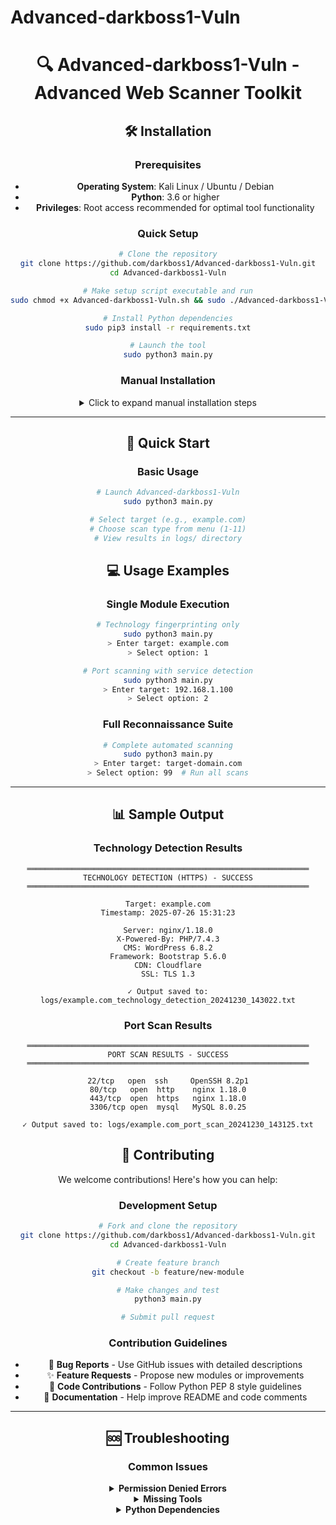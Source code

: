 # Advanced-darkboss1-Vuln
<div align="center">

# 🔍 Advanced-darkboss1-Vuln - Advanced Web Scanner Toolkit

## 🛠️ Installation

### Prerequisites

- **Operating System**: Kali Linux / Ubuntu / Debian
- **Python**: 3.6 or higher
- **Privileges**: Root access recommended for optimal tool functionality

### Quick Setup

```bash
# Clone the repository
git clone https://github.com/darkboss1/Advanced-darkboss1-Vuln.git
cd Advanced-darkboss1-Vuln

# Make setup script executable and run
sudo chmod +x Advanced-darkboss1-Vuln.sh && sudo ./Advanced-darkboss1-Vuln.sh

# Install Python dependencies
sudo pip3 install -r requirements.txt

# Launch the tool
sudo python3 main.py
```

### Manual Installation

<details>
<summary>Click to expand manual installation steps</summary>

```bash
# Update system packages
sudo apt update && sudo apt upgrade -y

# Install security tools
sudo apt install -y nmap whatweb dirb gobuster nikto sslscan \
                    wpscan sqlmap theharvester cewl curl dig \
                    whois openssl python3-pip

# Install Python requirements
pip3 install colorama requests beautifulsoup4 urllib3 certifi lxml

# Set permissions
chmod +x main.py
```

</details>

---

## 🚀 Quick Start

### Basic Usage

```bash
# Launch Advanced-darkboss1-Vuln
sudo python3 main.py

# Select target (e.g., example.com)
# Choose scan type from menu (1-11)
# View results in logs/ directory
```

## 💻 Usage Examples

### Single Module Execution

```bash
# Technology fingerprinting only
sudo python3 main.py
> Enter target: example.com
> Select option: 1

# Port scanning with service detection
sudo python3 main.py
> Enter target: 192.168.1.100
> Select option: 2
```

### Full Reconnaissance Suite

```bash
# Complete automated scanning
sudo python3 main.py
> Enter target: target-domain.com
> Select option: 99  # Run all scans
```

---

## 📊 Sample Output

### Technology Detection Results
```
═══════════════════════════════════════════════════════════════
TECHNOLOGY DETECTION (HTTPS) - SUCCESS
═══════════════════════════════════════════════════════════════

Target: example.com
Timestamp: 2025-07-26 15:31:23

Server: nginx/1.18.0
X-Powered-By: PHP/7.4.3
CMS: WordPress 6.8.2
Framework: Bootstrap 5.6.0
CDN: Cloudflare
SSL: TLS 1.3

✓ Output saved to: logs/example.com_technology_detection_20241230_143022.txt
```

### Port Scan Results
```
═══════════════════════════════════════════════════════════════
PORT SCAN RESULTS - SUCCESS
═══════════════════════════════════════════════════════════════

22/tcp   open  ssh     OpenSSH 8.2p1
80/tcp   open  http    nginx 1.18.0
443/tcp  open  https   nginx 1.18.0
3306/tcp open  mysql   MySQL 8.0.25

✓ Output saved to: logs/example.com_port_scan_20241230_143125.txt
```

## 🤝 Contributing

We welcome contributions! Here's how you can help:

### Development Setup

```bash
# Fork and clone the repository
git clone https://github.com/darkboss1/Advanced-darkboss1-Vuln.git
cd Advanced-darkboss1-Vuln

# Create feature branch
git checkout -b feature/new-module

# Make changes and test
python3 main.py

# Submit pull request
```

### Contribution Guidelines

- 🐛 **Bug Reports** - Use GitHub issues with detailed descriptions
- ✨ **Feature Requests** - Propose new modules or improvements
- 🔧 **Code Contributions** - Follow Python PEP 8 style guidelines
- 📖 **Documentation** - Help improve README and code comments

---

## 🆘 Troubleshooting

### Common Issues

<details>
<summary><strong>Permission Denied Errors</strong></summary>

```bash
# Run with sudo privileges
sudo python3 main.py

# Check file permissions
chmod +x main.py Advanced-darkboss1-Vuln.sh
```

</details>

<details>
<summary><strong>Missing Tools</strong></summary>

```bash
# Reinstall tools manually
sudo apt install nmap nikto sqlmap wpscan

# Check tool availability
which nmap
which nikto
```

</details>

<details>
<summary><strong>Python Dependencies</strong></summary>

```bash
# Reinstall requirements
pip3 install -r requirements.txt --force-reinstall

# Check Python version
python3 --version  # Should be 3.6+
```



## 📞 Support & Contact

<div align="center">

[![Portfolio](https://img.shields.io/badge/Portfolio-FF5722?style=flat&logo=todoist&logoColor=white)](https://serialkey.top)
[![Email](https://img.shields.io/badge/Email-D14836?style=flat&logo=gmail&logoColor=white)](mailto:chowdhuryethicalhacker@gmail.com)

**Made with ❤️ by the Black-hat Hacker darkboss1**

</div>

---

<div align="center">

**⭐ Star this repository if you find it useful!**

*Advanced-darkboss1-Vuln - Making Scanner accessible for everyone*

</div>
